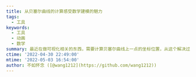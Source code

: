 ```yaml
---
title: 从贝塞尔曲线的计算感受数学建模的魅力
tags:
  - 工具
keywords:
  - 工具
  - 动画
  - 数学
summary: 最近在做可视化相关的东西，需要计算贝塞尔曲线上一点的坐标位置，从这个解决过程中感受到了数学建模的魅力。
ctime: '2022-04-30 22:49:00'
mtime: '2022-05-03 16:54:00'
author: 不如怀念 ([@wang1212](https://github.com/wang1212))
---
```


